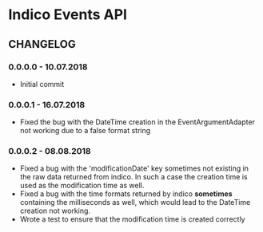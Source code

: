# Indico Events API

## CHANGELOG

### 0.0.0.0 - 10.07.2018

- Initial commit

### 0.0.0.1 - 16.07.2018

- Fixed the bug with the DateTime creation in the EventArgumentAdapter not working due to a false format string

### 0.0.0.2 - 08.08.2018

- Fixed a bug with the 'modificationDate' key sometimes not existing in the raw data returned from indico.
In such a case the creation time is used as the modification time as well.
- Fixed a bug with the time formats returned by indico **sometimes** containing the milliseconds as well, which 
would lead to the DateTime creation not working.
- Wrote a test to ensure that the modification time is created correctly